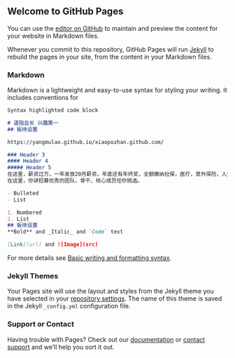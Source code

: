 ## Welcome to GitHub Pages

You can use the [editor on GitHub](https://github.com/yangmulao/xiaopozhan.github.com/edit/gh-pages/index.md) to maintain and preview the content for your website in Markdown files.

Whenever you commit to this repository, GitHub Pages will run [Jekyll](https://jekyllrb.com/) to rebuild the pages in your site, from the content in your Markdown files.

### Markdown

Markdown is a lightweight and easy-to-use syntax for styling your writing. It includes conventions for

```markdown
Syntax highlighted code block

# 道阻且长 兴趣第一
## 板块设置

https://yangmulao.github.io/xiaopozhan.github.com/

### Header 3
#### Header 4
##### Header 5
在这里，薪资过万，一年发放20月薪资，年底还有年终奖，全额缴纳社保，医疗，意外保险，人生保险，养老保险......我们将全不为你解决。
在这里，你讲招募优秀的团队，骨干、核心成员任你挑选。

- Bulleted
- List

1. Numbered
2. List
## 板块设置
**Bold** and _Italic_ and `Code` text

[Link](url) and ![Image](src)
```

For more details see [Basic writing and formatting syntax](https://docs.github.com/en/github/writing-on-github/getting-started-with-writing-and-formatting-on-github/basic-writing-and-formatting-syntax).

### Jekyll Themes

Your Pages site will use the layout and styles from the Jekyll theme you have selected in your [repository settings](https://github.com/yangmulao/xiaopozhan.github.com/settings/pages). The name of this theme is saved in the Jekyll `_config.yml` configuration file.

### Support or Contact

Having trouble with Pages? Check out our [documentation](https://docs.github.com/categories/github-pages-basics/) or [contact support](https://support.github.com/contact) and we’ll help you sort it out.
